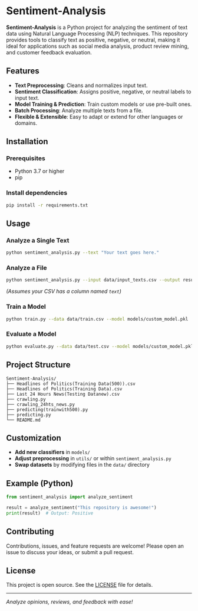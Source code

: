 # Sentiment-Analysis

**Sentiment-Analysis** is a Python project for analyzing the sentiment of text data using Natural Language Processing (NLP) techniques. This repository provides tools to classify text as positive, negative, or neutral, making it ideal for applications such as social media analysis, product review mining, and customer feedback evaluation.

## Features

- **Text Preprocessing**: Cleans and normalizes input text.
- **Sentiment Classification**: Assigns positive, negative, or neutral labels to input text.
- **Model Training & Prediction**: Train custom models or use pre-built ones.
- **Batch Processing**: Analyze multiple texts from a file.
- **Flexible & Extensible**: Easy to adapt or extend for other languages or domains.

## Installation

### Prerequisites

- Python 3.7 or higher
- pip

### Install dependencies

```bash
pip install -r requirements.txt
```

## Usage

### Analyze a Single Text

```bash
python sentiment_analysis.py --text "Your text goes here."
```

### Analyze a File

```bash
python sentiment_analysis.py --input data/input_texts.csv --output results.csv
```
*(Assumes your CSV has a column named `text`)*

### Train a Model

```bash
python train.py --data data/train.csv --model models/custom_model.pkl
```

### Evaluate a Model

```bash
python evaluate.py --data data/test.csv --model models/custom_model.pkl
```

## Project Structure

```
Sentiment-Analysis/
├── Headlines of Politics(Training Data(500)).csv
├── Headlines of Politics(Training Data).csv
├── Last 24 Hours News(Testing Datanew).csv
├── crawling.py
├── crawling_24hts_news.py
├── predicting(trainwith500).py
├── predicting.py
└── README.md
```

## Customization

- **Add new classifiers** in `models/`
- **Adjust preprocessing** in `utils/` or within `sentiment_analysis.py`
- **Swap datasets** by modifying files in the `data/` directory

## Example (Python)

```python
from sentiment_analysis import analyze_sentiment

result = analyze_sentiment("This repository is awesome!")
print(result)  # Output: Positive
```

## Contributing

Contributions, issues, and feature requests are welcome! Please open an issue to discuss your ideas, or submit a pull request.

## License

This project is open source. See the [LICENSE](LICENSE) file for details.

---

*Analyze opinions, reviews, and feedback with ease!*

